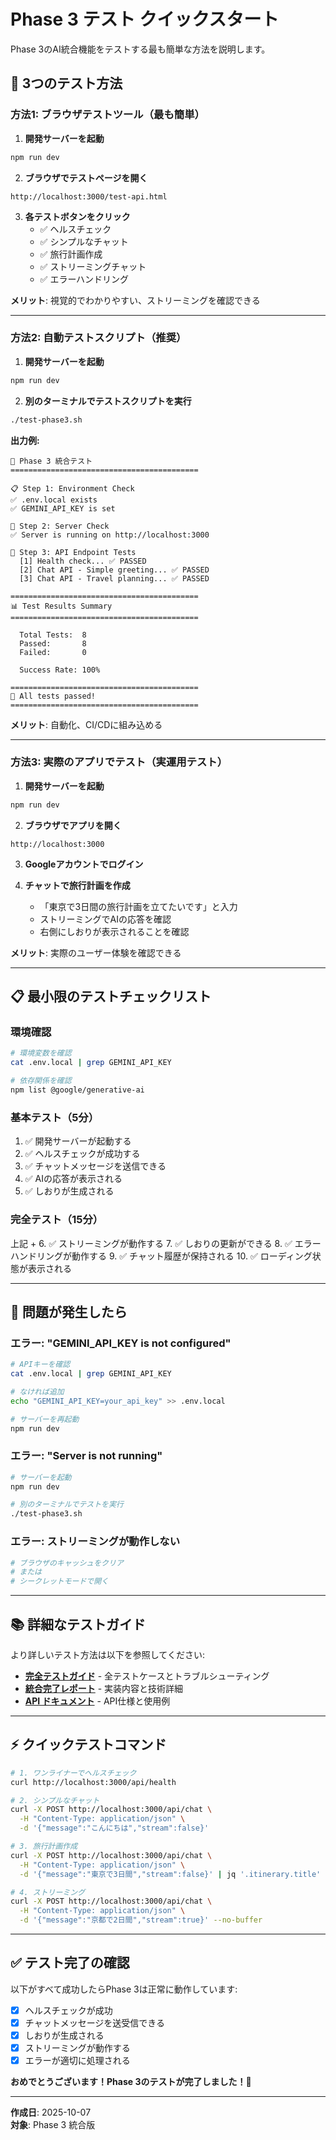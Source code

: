 # Phase 3 テスト クイックスタート

Phase 3のAI統合機能をテストする最も簡単な方法を説明します。

## 🚀 3つのテスト方法

### 方法1: ブラウザテストツール（最も簡単）

1. **開発サーバーを起動**
```bash
npm run dev
```

2. **ブラウザでテストページを開く**
```
http://localhost:3000/test-api.html
```

3. **各テストボタンをクリック**
   - ✅ ヘルスチェック
   - ✅ シンプルなチャット
   - ✅ 旅行計画作成
   - ✅ ストリーミングチャット
   - ✅ エラーハンドリング

**メリット**: 視覚的でわかりやすい、ストリーミングを確認できる

---

### 方法2: 自動テストスクリプト（推奨）

1. **開発サーバーを起動**
```bash
npm run dev
```

2. **別のターミナルでテストスクリプトを実行**
```bash
./test-phase3.sh
```

**出力例:**
```
🧪 Phase 3 統合テスト
==========================================

📋 Step 1: Environment Check
✅ .env.local exists
✅ GEMINI_API_KEY is set

🚀 Step 2: Server Check
✅ Server is running on http://localhost:3000

🔌 Step 3: API Endpoint Tests
  [1] Health check... ✅ PASSED
  [2] Chat API - Simple greeting... ✅ PASSED
  [3] Chat API - Travel planning... ✅ PASSED

==========================================
📊 Test Results Summary
==========================================

  Total Tests:  8
  Passed:       8
  Failed:       0

  Success Rate: 100%

==========================================
🎉 All tests passed!
==========================================
```

**メリット**: 自動化、CI/CDに組み込める

---

### 方法3: 実際のアプリでテスト（実運用テスト）

1. **開発サーバーを起動**
```bash
npm run dev
```

2. **ブラウザでアプリを開く**
```
http://localhost:3000
```

3. **Googleアカウントでログイン**

4. **チャットで旅行計画を作成**
   - 「東京で3日間の旅行計画を立てたいです」と入力
   - ストリーミングでAIの応答を確認
   - 右側にしおりが表示されることを確認

**メリット**: 実際のユーザー体験を確認できる

---

## 📋 最小限のテストチェックリスト

### 環境確認
```bash
# 環境変数を確認
cat .env.local | grep GEMINI_API_KEY

# 依存関係を確認
npm list @google/generative-ai
```

### 基本テスト（5分）
1. ✅ 開発サーバーが起動する
2. ✅ ヘルスチェックが成功する
3. ✅ チャットメッセージを送信できる
4. ✅ AIの応答が表示される
5. ✅ しおりが生成される

### 完全テスト（15分）
上記 + 
6. ✅ ストリーミングが動作する
7. ✅ しおりの更新ができる
8. ✅ エラーハンドリングが動作する
9. ✅ チャット履歴が保持される
10. ✅ ローディング状態が表示される

---

## 🐛 問題が発生したら

### エラー: "GEMINI_API_KEY is not configured"
```bash
# APIキーを確認
cat .env.local | grep GEMINI_API_KEY

# なければ追加
echo "GEMINI_API_KEY=your_api_key" >> .env.local

# サーバーを再起動
npm run dev
```

### エラー: "Server is not running"
```bash
# サーバーを起動
npm run dev

# 別のターミナルでテストを実行
./test-phase3.sh
```

### エラー: ストリーミングが動作しない
```bash
# ブラウザのキャッシュをクリア
# または
# シークレットモードで開く
```

---

## 📚 詳細なテストガイド

より詳しいテスト方法は以下を参照してください:

- **[完全テストガイド](./docs/PHASE3_TESTING_GUIDE.md)** - 全テストケースとトラブルシューティング
- **[統合完了レポート](./docs/PHASE3_INTEGRATION_COMPLETE.md)** - 実装内容と技術詳細
- **[API ドキュメント](./PHASE3_API_DOCUMENTATION.md)** - API仕様と使用例

---

## ⚡ クイックテストコマンド

```bash
# 1. ワンライナーでヘルスチェック
curl http://localhost:3000/api/health

# 2. シンプルなチャット
curl -X POST http://localhost:3000/api/chat \
  -H "Content-Type: application/json" \
  -d '{"message":"こんにちは","stream":false}'

# 3. 旅行計画作成
curl -X POST http://localhost:3000/api/chat \
  -H "Content-Type: application/json" \
  -d '{"message":"東京で3日間","stream":false}' | jq '.itinerary.title'

# 4. ストリーミング
curl -X POST http://localhost:3000/api/chat \
  -H "Content-Type: application/json" \
  -d '{"message":"京都で2日間","stream":true}' --no-buffer
```

---

## ✅ テスト完了の確認

以下がすべて成功したらPhase 3は正常に動作しています:

- [x] ヘルスチェックが成功
- [x] チャットメッセージを送受信できる
- [x] しおりが生成される
- [x] ストリーミングが動作する
- [x] エラーが適切に処理される

**おめでとうございます！Phase 3のテストが完了しました！🎉**

---

**作成日**: 2025-10-07  
**対象**: Phase 3 統合版

